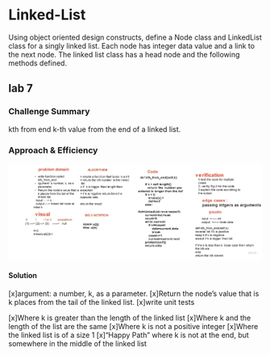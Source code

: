 # Linked-List

Using object oriented design constructs, define a Node class and LinkedList class for a singly linked list. Each node has integer data value and a link to the next node. The linked list class has a head node and the following methods defined.


## lab 7
### Challenge Summary
kth from end k-th value from the end of a linked list.

### Approach & Efficiency

![image](kth.jpg)


#### Solution
[x]argument: a number, k, as a parameter. [x]Return the node’s value that is k places from the tail of the linked list. [x]write unit tests

[x]Where k is greater than the length of the linked list [x]Where k and the length of the list are the same [x]Where k is not a positive integer [x]Where the linked list is of a size 1 [x]“Happy Path” where k is not at the end, but somewhere in the middle of the linked list